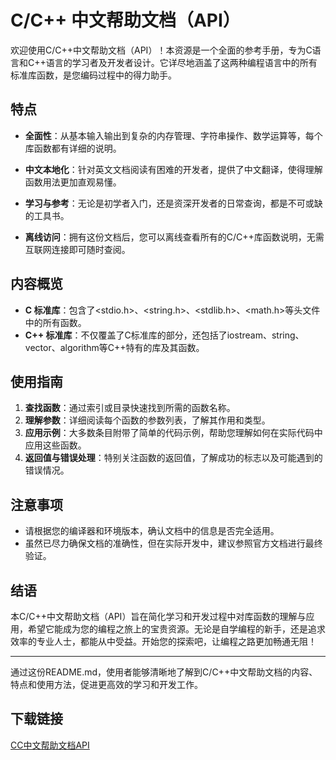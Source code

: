 # C/C++ 中文帮助文档（API）

欢迎使用C/C++中文帮助文档（API）！本资源是一个全面的参考手册，专为C语言和C++语言的学习者及开发者设计。它详尽地涵盖了这两种编程语言中的所有标准库函数，是您编码过程中的得力助手。

## 特点

- **全面性**：从基本输入输出到复杂的内存管理、字符串操作、数学运算等，每个库函数都有详细的说明。
  
- **中文本地化**：针对英文文档阅读有困难的开发者，提供了中文翻译，使得理解函数用法更加直观易懂。
  
- **学习与参考**：无论是初学者入门，还是资深开发者的日常查询，都是不可或缺的工具书。
  
- **离线访问**：拥有这份文档后，您可以离线查看所有的C/C++库函数说明，无需互联网连接即可随时查阅。

## 内容概览

- **C 标准库**：包含了<stdio.h>、<string.h>、<stdlib.h>、<math.h>等头文件中的所有函数。
- **C++ 标准库**：不仅覆盖了C标准库的部分，还包括了iostream、string、vector、algorithm等C++特有的库及其函数。

## 使用指南

1. **查找函数**：通过索引或目录快速找到所需的函数名称。
2. **理解参数**：详细阅读每个函数的参数列表，了解其作用和类型。
3. **应用示例**：大多数条目附带了简单的代码示例，帮助您理解如何在实际代码中应用这些函数。
4. **返回值与错误处理**：特别关注函数的返回值，了解成功的标志以及可能遇到的错误情况。

## 注意事项

- 请根据您的编译器和环境版本，确认文档中的信息是否完全适用。
- 虽然已尽力确保文档的准确性，但在实际开发中，建议参照官方文档进行最终验证。

## 结语

本C/C++中文帮助文档（API）旨在简化学习和开发过程中对库函数的理解与应用，希望它能成为您的编程之旅上的宝贵资源。无论是自学编程的新手，还是追求效率的专业人士，都能从中受益。开始您的探索吧，让编程之路更加畅通无阻！

---

通过这份README.md，使用者能够清晰地了解到C/C++中文帮助文档的内容、特点和使用方法，促进更高效的学习和开发工作。

## 下载链接

[CC中文帮助文档API](https://pan.quark.cn/s/8b150400ab14)